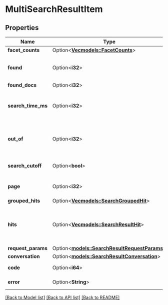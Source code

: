 # MultiSearchResultItem

## Properties

Name | Type | Description | Notes
------------ | ------------- | ------------- | -------------
**facet_counts** | Option<[**Vec<models::FacetCounts>**](FacetCounts.md)> |  | [optional]
**found** | Option<**i32**> | The number of documents found | [optional]
**found_docs** | Option<**i32**> |  | [optional]
**search_time_ms** | Option<**i32**> | The number of milliseconds the search took | [optional]
**out_of** | Option<**i32**> | The total number of documents in the collection | [optional]
**search_cutoff** | Option<**bool**> | Whether the search was cut off | [optional]
**page** | Option<**i32**> | The search result page number | [optional]
**grouped_hits** | Option<[**Vec<models::SearchGroupedHit>**](SearchGroupedHit.md)> |  | [optional]
**hits** | Option<[**Vec<models::SearchResultHit>**](SearchResultHit.md)> | The documents that matched the search query | [optional]
**request_params** | Option<[**models::SearchResultRequestParams**](SearchResult_request_params.md)> |  | [optional]
**conversation** | Option<[**models::SearchResultConversation**](SearchResultConversation.md)> |  | [optional]
**code** | Option<**i64**> | HTTP error code | [optional]
**error** | Option<**String**> | Error description | [optional]

[[Back to Model list]](../README.md#documentation-for-models) [[Back to API list]](../README.md#documentation-for-api-endpoints) [[Back to README]](../README.md)


